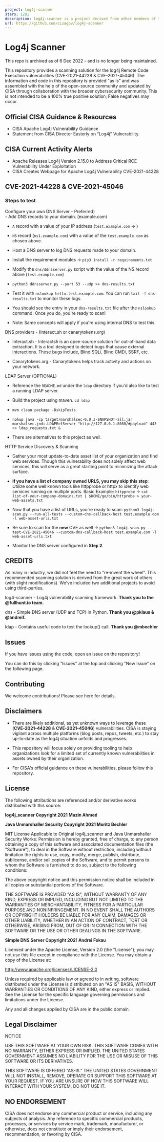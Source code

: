 ```yaml
---
project: log4j-scanner
stars: 1281
description: log4j-scanner is a project derived from other members of the open-source community by CISA to help organizations identify potentially vulnerable web services affected by the log4j vulnerabilities. 
url: https://github.com/cisagov/log4j-scanner
---
```


Log4j Scanner
=============

This repo is archived as of 6 Dec 2022 - and is no longer being maintained.

This repository provides a scanning solution for the log4j Remote Code Execution vulnerabilities (CVE-2021-44228 & CVE-2021-45046). The information and code in this repository is provided "as is" and was assembled with the help of the open-source community and updated by CISA through collaboration with the broader cybersecurity community. This is not intended to be a 100% true positive solution; False negatives may occur.

Official CISA Guidance & Resources
----------------------------------

-   CISA Apache Log4j Vulnerability Guidance
-   Statement from CISA Director Easterly on “Log4j” Vulnerability.

CISA Current Activity Alerts
----------------------------

-   Apache Releases Log4j Version 2.15.0 to Address Critical RCE Vulnerability Under Exploitation
-   CISA Creates Webpage for Apache Log4j Vulnerability CVE-2021-44228

CVE-2021-44228 & CVE-2021-45046
-------------------------------

### Steps to test

Configure your own DNS Server - Preferred)  
\- Add DNS records to your domain. (example.com)

-   `A` record with a value of your IP address (`test.example.com` -> )
    
-   `NS` record (`ns1.example.com`) with a value of the `test.example.com` as chosen above.
    
-   Host a DNS server to log DNS requests made to your domain.
    
-   Install the requirement modules -> `pip3 install -r requirements.txt`
    
-   Modify the `dns/ddnsserver.py` script with the value of the NS record above (`test.example.com`)
    
-   `python3 ddnsserver.py --port 53 --udp >> dns-results.txt`
    
-   Test it with `nslookup hello.test.example.com`. You can run `tail -f dns-results.txt` to monitor these logs.
    
-   You should see the entry in your `dns-results.txt` file after the `nslookup` command. Once you do, you're ready to scan!
    
-   Note: Same concepts will apply if you're using internal DNS to test this.
    

DNS providers - (Interact.sh or canarytokens.org)  

-   Interact.sh - Interactsh is an open-source solution for out-of-band data extraction. It is a tool designed to detect bugs that cause external interactions. These bugs include, Blind SQLi, Blind CMDi, SSRF, etc.
    
-   Canarytokens.org - Canarytokens helps track activity and actions on your network.
    

LDAP Server (OPTIONAL)  

-   Reference the `README.md` under the `ldap` directory if you'd also like to test a running LDAP server.
    
-   Build the project using maven. `cd ldap`
    
-   `mvn clean package -DskipTests`
    
-   `nohup java -cp target/marshalsec-0.0.3-SNAPSHOT-all.jar marshalsec.jndi.LDAPRefServer "http://127.0.0.1:8080/#payload" 443 >> ldap_requests.txt &`
    
-   There are alternatives to this project as well.
    

HTTP Service Discovery & Scanning  

-   Gather your most update-to-date asset list of your organization and find web services. Though this vulnerability does not solely affect web services, this will serve as a great starting point to minimizing the attack surface.
    
-   **If you have a list of company owned URLS, you may skip this step**: Utilize some well known tools like httpprobe or httpx to identify web services running on multiple ports. Basic Example: `httpprobe` -> `cat list-of-your-company-domains.txt | $HOME/go/bin/httprobe > your-web-assets.txt`
    
-   Now that you have a list of URLs, you're ready to scan: `python3 log4j-scan.py --run-all-tests --custom-dns-callback-host test.example.com -l web-asset-urls.txt`
    
-   Be sure to scan for the **new** CVE as well -> `python3 log4j-scan.py --test-CVE-2021-45046 --custom-dns-callback-host test.example.com -l web-asset-urls.txt`
    
-   Monitor the DNS server configured in **Step 2**.
    

CREDITS
-------

As many in industry, we did not feel the need to "re-invent the wheel". This recommended scanning solution is derived from the great work of others (with slight modifications). We've included two additional projects to avoid using third-parties.

log4-scanner - Log4j vulnerability scanning framework. **Thank you to the @fullhunt.io team.**

dns - Simple DNS server (UDP and TCP) in Python. **Thank you @pklaus & @andreif.**

ldap - Contains useful code to test the lookup() call. **Thank you @mbechler**

Issues
------

If you have issues using the code, open an issue on the repository!

You can do this by clicking "Issues" at the top and clicking "New Issue" on the following page.

Contributing
------------

We welcome contributions! Please see here for details.

Disclaimers
-----------

-   There are likely additional, as yet unknown ways to leverage these (**CVE-2021-44228** & **CVE-2021-45046**) vulnerabilities. CISA is staying vigilant across multiple platforms (blog posts, repos, tweets, etc.) to stay up-to-date as the log4j situation unfolds and progresses.
    
-   This repository will focus solely on providing tooling to help organizations look for a limited set of currently known vulnerabilities in assets owned by their organization.
    
-   For CISA's official guidance on these vulnerabilities, please follow this repository.
    

License
-------

The following attributions are referenced and/or derivative works distributed with this source:

**log4j\_scanner Copyright 2021 Mazin Ahmed**

**Java Unmarshaller Security Copyright 2021 Moritz Bechler**

MIT License Applicable to Original log4j\_scanner and Java Unmarshaller Security Works: Permission is hereby granted, free of charge, to any person obtaining a copy of this software and associated documentation files (the "Software"), to deal in the Software without restriction, including without limitation the rights to use, copy, modify, merge, publish, distribute, sublicense, and/or sell copies of the Software, and to permit persons to whom the Software is furnished to do so, subject to the following conditions:

The above copyright notice and this permission notice shall be included in all copies or substantial portions of the Software.

THE SOFTWARE IS PROVIDED "AS IS", WITHOUT WARRANTY OF ANY KIND, EXPRESS OR IMPLIED, INCLUDING BUT NOT LIMITED TO THE WARRANTIES OF MERCHANTABILITY, FITNESS FOR A PARTICULAR PURPOSE AND NONINFRINGEMENT. IN NO EVENT SHALL THE AUTHORS OR COPYRIGHT HOLDERS BE LIABLE FOR ANY CLAIM, DAMAGES OR OTHER LIABILITY, WHETHER IN AN ACTION OF CONTRACT, TORT OR OTHERWISE, ARISING FROM, OUT OF OR IN CONNECTION WITH THE SOFTWARE OR THE USE OR OTHER DEALINGS IN THE SOFTWARE.

**Simple DNS Server Copyright 2021 Andrei Fokau**

Licensed under the Apache License, Version 2.0 (the "License"); you may not use this file except in compliance with the License. You may obtain a copy of the License at:

http://www.apache.org/licenses/LICENSE-2.0

Unless required by applicable law or agreed to in writing, software distributed under the License is distributed on an "AS IS" BASIS, WITHOUT WARRANTIES OR CONDITIONS OF ANY KIND, either express or implied. See the License for the specific language governing permissions and limitations under the License.

Any and all changes applied by CISA are in the public domain.

Legal Disclaimer
----------------

NOTICE

USE THIS SOFTWARE AT YOUR OWN RISK. THIS SOFTWARE COMES WITH NO WARRANTY, EITHER EXPRESS OR IMPLIED. THE UNITED STATES GOVERNMENT ASSUMES NO LIABILITY FOR THE USE OR MISUSE OF THIS SOFTWARE OR ITS DERIVATIVES.

THIS SOFTWARE IS OFFERED “AS-IS.” THE UNITED STATES GOVERNMENT WILL NOT INSTALL, REMOVE, OPERATE OR SUPPORT THIS SOFTWARE AT YOUR REQUEST. IF YOU ARE UNSURE OF HOW THIS SOFTWARE WILL INTERACT WITH YOUR SYSTEM, DO NOT USE IT.

NO ENDORSEMENT
--------------

CISA does not endorse any commercial product or service, including any subjects of analysis. Any reference to specific commercial products, processes, or services by service mark, trademark, manufacturer, or otherwise, does not constitute or imply their endorsement, recommendation, or favoring by CISA.
